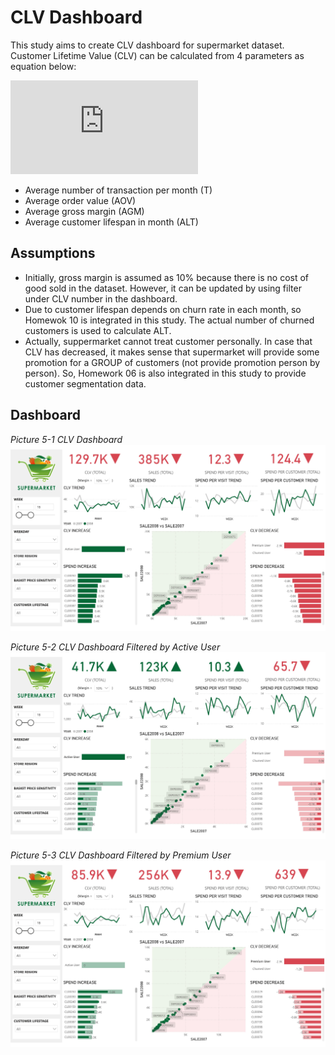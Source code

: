 # CLV Dashboard

This study aims to create CLV dashboard for supermarket dataset. Customer Lifetime Value (CLV) can be calculated from 4 parameters as equation below:

![formula](http://latex.codecogs.com/svg.latex?CLV%3DT%5Ctimes%20AOV%5Ctimes%20AGM%5Ctimes%20ALT)

- Average number of transaction per month (T)
- Average order value (AOV)
- Average gross margin (AGM)
- Average customer lifespan in month (ALT)

## Assumptions

- Initially, gross margin is assumed as 10% because there is no cost of good sold in the dataset. However, it can be updated by using filter under CLV number in the dashboard.
- Due to customer lifespan depends on churn rate in each month, so Homewok 10 is integrated in this study. The actual number of churned customers is used to calculate ALT.
- Actually, suppermarket cannot treat customer personally. In case that CLV has decreased, it makes sense that supermarket will provide some promotion for a GROUP of customers (not provide promotion person by person). So, Homework 06 is also integrated in this study to provide customer segmentation data.

## Dashboard

*Picture 5-1 CLV Dashboard*
![](https://github.com/ntc-namwong/BADS7105/blob/main/Homework%2005/Picture%205-1%20CLV%20Dashboard.jpg)

*Picture 5-2 CLV Dashboard Filtered by Active User*
![](https://github.com/ntc-namwong/BADS7105/blob/main/Homework%2005/Picture%205-2%20CLV%20Dashboard%20Filtered%20Active%20User.jpg)

*Picture 5-3 CLV Dashboard Filtered by Premium User*
![](https://github.com/ntc-namwong/BADS7105/blob/main/Homework%2005/Picture%205-3%20CLV%20Dashboard%20Filtered%20Premium%20User.jpg)
